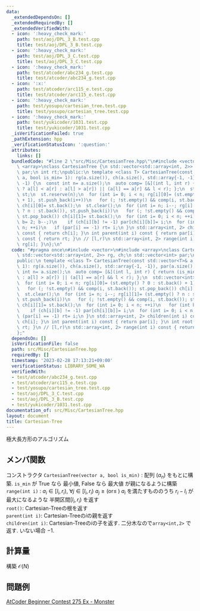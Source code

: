 ```yaml
---
data:
  _extendedDependsOn: []
  _extendedRequiredBy: []
  _extendedVerifiedWith:
  - icon: ':heavy_check_mark:'
    path: test/aoj/DPL_3_B.test.cpp
    title: test/aoj/DPL_3_B.test.cpp
  - icon: ':heavy_check_mark:'
    path: test/aoj/DPL_3_C.test.cpp
    title: test/aoj/DPL_3_C.test.cpp
  - icon: ':heavy_check_mark:'
    path: test/atcoder/abc234_g.test.cpp
    title: test/atcoder/abc234_g.test.cpp
  - icon: ':x:'
    path: test/atcoder/arc115_e.test.cpp
    title: test/atcoder/arc115_e.test.cpp
  - icon: ':heavy_check_mark:'
    path: test/yosupo/cartesian_tree.test.cpp
    title: test/yosupo/cartesian_tree.test.cpp
  - icon: ':heavy_check_mark:'
    path: test/yukicoder/1031.test.cpp
    title: test/yukicoder/1031.test.cpp
  _isVerificationFailed: true
  _pathExtension: hpp
  _verificationStatusIcon: ':question:'
  attributes:
    links: []
  bundledCode: "#line 2 \"src/Misc/CartesianTree.hpp\"\n#include <vector>\n#include\
    \ <array>\nclass CartesianTree {\n std::vector<std::array<int, 2>> rg, ch;\n std::vector<int>\
    \ par;\n int rt;\npublic:\n template <class T> CartesianTree(const std::vector<T>&\
    \ a, bool is_min= 1): rg(a.size()), ch(a.size(), std::array{-1, -1}), par(a.size(),\
    \ -1) {\n  const int n= a.size();\n  auto comp= [&](int l, int r) { return (is_min\
    \ ? a[l] < a[r] : a[l] > a[r]) || (a[l] == a[r] && l < r); };\n  std::vector<int>\
    \ st;\n  st.reserve(n);\n  for (int i= 0; i < n; rg[i][0]= (st.empty() ? 0 : st.back()\
    \ + 1), st.push_back(i++))\n   for (; !st.empty() && comp(i, st.back()); st.pop_back())\
    \ ch[i][0]= st.back();\n  st.clear();\n  for (int i= n; i--; rg[i][1]= (st.empty()\
    \ ? n : st.back()), st.push_back(i))\n   for (; !st.empty() && comp(i, st.back());\
    \ st.pop_back()) ch[i][1]= st.back();\n  for (int i= 0; i < n; ++i)\n   for (int\
    \ b= 2; b--;)\n    if (ch[i][b] != -1) par[ch[i][b]]= i;\n  for (int i= 0; i <\
    \ n; ++i)\n   if (par[i] == -1) rt= i;\n }\n std::array<int, 2> children(int i)\
    \ const { return ch[i]; }\n int parent(int i) const { return par[i]; }\n int root()\
    \ const { return rt; }\n // [l,r)\n std::array<int, 2> range(int i) const { return\
    \ rg[i]; }\n};\n"
  code: "#pragma once\n#include <vector>\n#include <array>\nclass CartesianTree {\n\
    \ std::vector<std::array<int, 2>> rg, ch;\n std::vector<int> par;\n int rt;\n\
    public:\n template <class T> CartesianTree(const std::vector<T>& a, bool is_min=\
    \ 1): rg(a.size()), ch(a.size(), std::array{-1, -1}), par(a.size(), -1) {\n  const\
    \ int n= a.size();\n  auto comp= [&](int l, int r) { return (is_min ? a[l] < a[r]\
    \ : a[l] > a[r]) || (a[l] == a[r] && l < r); };\n  std::vector<int> st;\n  st.reserve(n);\n\
    \  for (int i= 0; i < n; rg[i][0]= (st.empty() ? 0 : st.back() + 1), st.push_back(i++))\n\
    \   for (; !st.empty() && comp(i, st.back()); st.pop_back()) ch[i][0]= st.back();\n\
    \  st.clear();\n  for (int i= n; i--; rg[i][1]= (st.empty() ? n : st.back()),\
    \ st.push_back(i))\n   for (; !st.empty() && comp(i, st.back()); st.pop_back())\
    \ ch[i][1]= st.back();\n  for (int i= 0; i < n; ++i)\n   for (int b= 2; b--;)\n\
    \    if (ch[i][b] != -1) par[ch[i][b]]= i;\n  for (int i= 0; i < n; ++i)\n   if\
    \ (par[i] == -1) rt= i;\n }\n std::array<int, 2> children(int i) const { return\
    \ ch[i]; }\n int parent(int i) const { return par[i]; }\n int root() const { return\
    \ rt; }\n // [l,r)\n std::array<int, 2> range(int i) const { return rg[i]; }\n\
    };"
  dependsOn: []
  isVerificationFile: false
  path: src/Misc/CartesianTree.hpp
  requiredBy: []
  timestamp: '2023-02-28 17:13:21+09:00'
  verificationStatus: LIBRARY_SOME_WA
  verifiedWith:
  - test/atcoder/abc234_g.test.cpp
  - test/atcoder/arc115_e.test.cpp
  - test/yosupo/cartesian_tree.test.cpp
  - test/aoj/DPL_3_C.test.cpp
  - test/aoj/DPL_3_B.test.cpp
  - test/yukicoder/1031.test.cpp
documentation_of: src/Misc/CartesianTree.hpp
layout: document
title: Cartesian-Tree
---
```

極大長方形のアルゴリズム
## メンバ関数
コンストラクタ `CartesianTree(vector a, bool is_min)` : 配列 $(a_n)$ をもとに構築. `is_min` が True なら 最小値, False なら 最大値 が親になるように構築 \
`range(int i)` : $a_i \in [l_i,r_i)$, $\forall j \in [l_i,r_i)\  a_j \ge (\text{or} \le\;) \;a_i$ を満たすもののうち $r_i-l_i$ が最大になるような 半開区間$[l_i, r_i)$ を返す \
`root()`: Cartesian-Treeの根を返す \
`parent(int i)`: Cartesian-Treeの$i$の親を返す \
`children(int i)`: Cartesian-Treeの$i$の子を返す. 二分木なので`array<int,2>` で返す. いない場合 $-1$.

## 計算量
構築 $\mathcal{O}(N)$

## 問題例
[AtCoder Beginner Contest 275 Ex - Monster](https://atcoder.jp/contests/abc275/tasks/abc275_h)